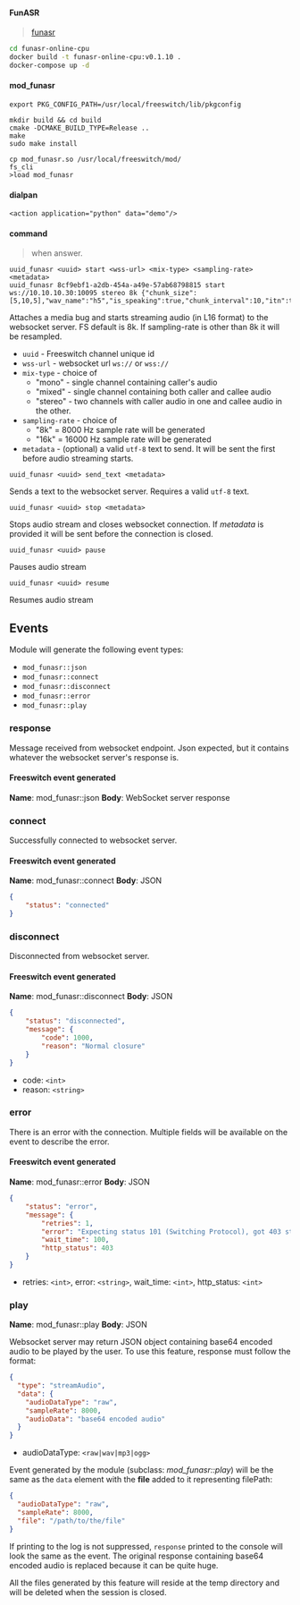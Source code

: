#### FunASR
> [funasr](https://github.com/modelscope/FunASR) 

```bash
cd funasr-online-cpu
docker build -t funasr-online-cpu:v0.1.10 .
docker-compose up -d
```



#### mod_funasr


```
export PKG_CONFIG_PATH=/usr/local/freeswitch/lib/pkgconfig
```
```
mkdir build && cd build
cmake -DCMAKE_BUILD_TYPE=Release ..
make
sudo make install
```
```
cp mod_funasr.so /usr/local/freeswitch/mod/
fs_cli
>load mod_funasr
```

#### dialpan
```
<action application="python" data="demo"/>
```

#### command
> when answer.
```
uuid_funasr <uuid> start <wss-url> <mix-type> <sampling-rate> <metadata>
uuid_funasr 8cf9ebf1-a2db-454a-a49e-57ab68798815 start ws://10.10.10.30:10095 stereo 8k {"chunk_size":[5,10,5],"wav_name":"h5","is_speaking":true,"chunk_interval":10,"itn":true,"mode":"offline","hotwords":null}
```
Attaches a media bug and starts streaming audio (in L16 format) to the websocket server. FS default is 8k. If sampling-rate is other than 8k it will be resampled.
- `uuid` - Freeswitch channel unique id
- `wss-url` - websocket url `ws://` or `wss://`
- `mix-type` - choice of 
  - "mono" - single channel containing caller's audio
  - "mixed" - single channel containing both caller and callee audio
  - "stereo" - two channels with caller audio in one and callee audio in the other.
- `sampling-rate` - choice of
  - "8k" = 8000 Hz sample rate will be generated
  - "16k" = 16000 Hz sample rate will be generated
- `metadata` - (optional) a valid `utf-8` text to send. It will be sent the first before audio streaming starts.

```
uuid_funasr <uuid> send_text <metadata>
```
Sends a text to the websocket server. Requires a valid `utf-8` text.

```
uuid_funasr <uuid> stop <metadata>
```
Stops audio stream and closes websocket connection. If _metadata_ is provided it will be sent before the connection is closed.

```
uuid_funasr <uuid> pause
```
Pauses audio stream

```
uuid_funasr <uuid> resume
```
Resumes audio stream

## Events
Module will generate the following event types:
- `mod_funasr::json`
- `mod_funasr::connect`
- `mod_funasr::disconnect`
- `mod_funasr::error`
- `mod_funasr::play`

### response
Message received from websocket endpoint. Json expected, but it contains whatever the websocket server's response is.
#### Freeswitch event generated
**Name**: mod_funasr::json
**Body**: WebSocket server response

### connect
Successfully connected to websocket server.
#### Freeswitch event generated
**Name**: mod_funasr::connect
**Body**: JSON
```json
{
	"status": "connected"
}
```

### disconnect
Disconnected from websocket server.
#### Freeswitch event generated
**Name**: mod_funasr::disconnect
**Body**: JSON
```json
{
	"status": "disconnected",
	"message": {
		"code": 1000,
		"reason": "Normal closure"
	}
}
```
- code: `<int>`
- reason: `<string>`

### error
There is an error with the connection. Multiple fields will be available on the event to describe the error.
#### Freeswitch event generated
**Name**: mod_funasr::error
**Body**: JSON
```json
{
	"status": "error",
	"message": {
		"retries": 1,
		"error": "Expecting status 101 (Switching Protocol), got 403 status connecting to wss://localhost, HTTP Status line: HTTP/1.1 403 Forbidden\r\n",
		"wait_time": 100,
		"http_status": 403
	}
}
```
- retries: `<int>`, error: `<string>`, wait_time: `<int>`, http_status: `<int>`

### play
**Name**: mod_funasr::play
**Body**: JSON

Websocket server may return JSON object containing base64 encoded audio to be played by the user. To use this feature, response must follow the format:
```json
{
  "type": "streamAudio",
  "data": {
    "audioDataType": "raw",
    "sampleRate": 8000,
    "audioData": "base64 encoded audio"
  }
}
```
- audioDataType: `<raw|wav|mp3|ogg>`

Event generated by the module (subclass: _mod_funasr::play_) will be the same as the `data` element with the **file** added to it representing filePath:
```json
{
  "audioDataType": "raw",
  "sampleRate": 8000,
  "file": "/path/to/the/file"
}
```
If printing to the log is not suppressed, `response` printed to the console will look the same as the event. The original response containing base64 encoded audio is replaced because it can be quite huge.

All the files generated by this feature will reside at the temp directory and will be deleted when the session is closed.
